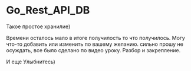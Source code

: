 # Go_Rest_API_DB


Такое простое хранилие)

Времени осталось мало в итоге получилость то что получилось. Могу что-то добавить или изменить по вашему желанию.
сильно прошу не осуждать, все было сделано по видео уроку. Разбор и закрепление.


И еще 
Улыбнитесь)



